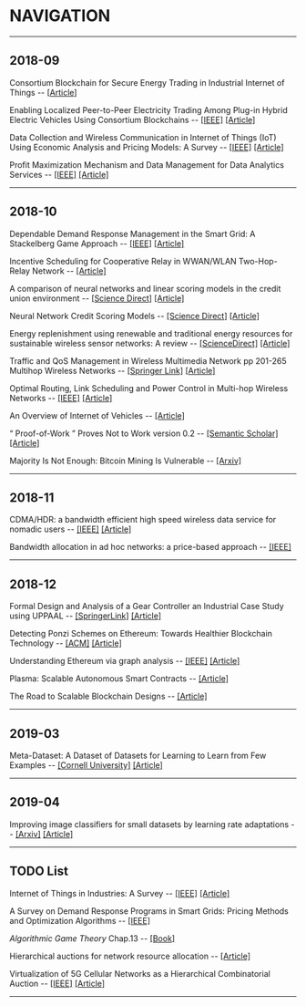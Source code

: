 # NAVIGATION

---
## 2018-09

Consortium Blockchain for Secure Energy Trading in Industrial Internet of Things -- [[Article](http://folk.uio.no/yanzhang/IEEETIIBlockchain2018.pdf)]

Enabling Localized Peer-to-Peer Electricity Trading Among Plug-in Hybrid Electric Vehicles Using Consortium Blockchains -- [[IEEE]](https://ieeexplore.ieee.org/abstract/document/7935397/) [[Article]](http://folk.uio.no/yanzhang/IEEETII2017Blockchain.pdf)

Data Collection and Wireless Communication in Internet of Things (IoT) Using Economic Analysis and Pricing Models: A Survey -- [[IEEE]](https://ieeexplore.ieee.org/abstract/document/7496795/) [[Article]](https://arxiv.org/pdf/1608.03475.pdf)

Profit Maximization Mechanism and Data Management for Data Analytics Services -- [[IEEE]](https://ieeexplore.ieee.org/abstract/document/8326475/) [[Article]](https://ieeexplore.ieee.org/stamp/stamp.jsp?tp=&arnumber=8326475)



---


## 2018-10

Dependable Demand Response Management in the Smart Grid: A Stackelberg Game Approach -- [[IEEE]](https://ieeexplore.ieee.org/abstract/document/6464552/) [[Article]](https://folk.uio.no/yanzhang/IEEETSGMar2013.pdf)

Incentive Scheduling for Cooperative Relay in WWAN/WLAN Two-Hop-Relay Network -- [[Article]](http://wmnlab.ee.ntu.edu.tw/lab/publication/Conference/[C]2005_WCNC%2005.Incentive%20Scheduling%20for%20Cooperative%20Relay%20in%20WWAN&WLAN%20Two-Hop-Relay%20Network.pdf)

A comparison of neural networks and linear scoring models in the credit union environment -- [[Science Direct]](https://www.sciencedirect.com/science/article/pii/0377221795002464) [[Article]](https://www.researchgate.net/profile/George_Overstreet/publication/223603370_A_comparison_of_neural_network_and_linear_scoring_models_in_credit_union_environment/links/5a956bb745851535bcdc8bd0/A-comparison-of-neural-network-and-linear-scoring-models-in-credit-union-environment.pdf)

Neural Network Credit Scoring Models -- [[Science Direct]](https://www.sciencedirect.com/science/article/pii/S095741741101342X) [[Article]](https://www.researchgate.net/profile/David_West6/publication/223425357_Neural_Network_Credit_Scoring_Models/links/5ae9c71c45851588dd826629/Neural-Network-Credit-Scoring-Models.pdf)

Energy replenishment using renewable and traditional energy resources for sustainable wireless sensor networks: A review -- [[ScienceDirect]](https://www.sciencedirect.com/science/article/pii/S1364032115001094) [[Article]](https://ac.els-cdn.com/S1364032115001094/1-s2.0-S1364032115001094-main.pdf?_tid=1d217019-02fd-4f93-bc06-7708f0947d2e&acdnat=1539251686_4a0cd9c14089d675de51ebbb53b4e9cf)

Traffic and QoS Management in Wireless Multimedia Network pp 201-265 Multihop Wireless Networks -- [[Springer Link]](https://link.springer.com/chapter/10.1007%2F978-0-387-85573-8_5) [[Article]](https://s3.amazonaws.com/academia.edu.documents/40292284/Multihop_Wireless_Networks20151123-4913-18yxdl0.pdf?AWSAccessKeyId=AKIAIWOWYYGZ2Y53UL3A&Expires=1539485598&Signature=IC7oRlKYpx4QTYBmfrS8dRbdcGg%3D&response-content-disposition=inline%3B%20filename%3DMultihop_Wireless_Networks.pdf)

Optimal Routing, Link Scheduling and Power Control in Multi-hop Wireless Networks -- [[IEEE]](https://ieeexplore.ieee.org/abstract/document/1208720/) [[Article]](https://pdfs.semanticscholar.org/e80f/2f813ca707926dbc1955b741747b0dbf88f3.pdf)

An Overview of Internet of Vehicles -- [[Article]](https://www.researchgate.net/profile/Shangguang_Wang/publication/273394866_An_Overview_of_Internet_of_Vehicles/links/55d6926908ae9d65948be3c8/An-Overview-of-Internet-of-Vehicles.pdf)

“ Proof-of-Work ” Proves Not to Work version 0.2 -- [[Semantic Scholar]](https://www.semanticscholar.org/paper/%E2%80%9C-Proof-of-Work-%E2%80%9D-Proves-Not-to-Work-version-0-.-2-Laurie-Clayton/7a58abc92dbe41c9e5b3c7b0a358ab9096880f25) [[Article]](https://pdfs.semanticscholar.org/e1d0/013c6f12c8f7414110babd8d3f952cbc0305.pdf?_ga=2.170908839.607070950.1539830458-435134776.1539830458)

Majority Is Not Enough: Bitcoin Mining Is Vulnerable -- [[Arxiv]](https://arxiv.org/pdf/1311.0243.pdf%7C)



---

## 2018-11

CDMA/HDR: a bandwidth efficient high speed wireless data service for nomadic users -- [[IEEE]](https://ieeexplore.ieee.org/abstract/document/852034) [[Article]](http://cs-www.cs.yale.edu/homes/yry/readings/wireless/wireless_readings/hdr_qualcomm.pdf)

Bandwidth allocation in ad hoc networks: a price-based approach -- [[IEEE]](https://ieeexplore.ieee.org/abstract/document/1208917)



---

## 2018-12

Formal Design and Analysis of a Gear Controller an Industrial Case Study using UPPAAL -- [[SpringerLink]](https://link.springer.com/chapter/10.1007/BFb0054178) [[Article]](https://link.springer.com/content/pdf/10.1007/BFb0054178.pdf)

Detecting Ponzi Schemes on Ethereum: Towards Healthier Blockchain Technology -- [[ACM]](https://dl.acm.org/citation.cfm?id=3186046) [[Article]](https://www.researchgate.net/profile/Weili_Chen4/publication/324509423_Detecting_Ponzi_Schemes_on_Ethereum_Towards_Healthier_Blockchain_Technology/links/5b0a2183a6fdcc8c2532581e/Detecting-Ponzi-Schemes-on-Ethereum-Towards-Healthier-Blockchain-Technology.pdf) 

Understanding Ethereum via graph analysis -- [[IEEE]](https://ieeexplore.ieee.org/document/8486401) [[Article]](https://ieeexplore.ieee.org/stamp/stamp.jsp?tp=&arnumber=8486401)

Plasma: Scalable Autonomous Smart Contracts -- [[Article]](https://plasma.io/plasma.pdf)

The Road to Scalable Blockchain Designs -- [[Article]](https://sheharbano.com/assets/publications/usenix_login_2017.pdf)



---

## 2019-03

Meta-Dataset: A Dataset of Datasets for Learning to Learn from Few Examples -- [[Cornell University]](https://arxiv.org/abs/1903.03096) [[Article]](https://arxiv.org/pdf/1903.03096.pdf) 



---

## 2019-04

Improving image classifiers for small datasets by learning rate adaptations -- [[Arxiv]](https://arxiv.org/abs/1903.10726)  [[Article]](https://arxiv.org/pdf/1903.10726)



---

## TODO List

Internet of Things in Industries: A Survey -- [[IEEE]](https://ieeexplore.ieee.org/document/6714496) [[Article]](https://ieeexplore.ieee.org/stamp/stamp.jsp?tp=&arnumber=6714496&tag=1)

A Survey on Demand Response Programs in Smart Grids: Pricing Methods and Optimization Algorithms -- [[IEEE]](https://ieeexplore.ieee.org/document/6861959/)

*Algorithmic Game Theory* Chap.13 -- [[Book]](https://books.google.com.hk/books?hl=en&lr=&id=YCu2alSw0w8C&oi=fnd&pg=PR5&dq=algorithmic+game+theory&ots=aNANyRplCa&sig=EdVKqOuG7HarnhDz81j4QQUqDr8&redir_esc=y#v=onepage&q=algorithmic%20game%20theory&f=false)

Hierarchical auctions for network resource allocation -- [[Article]](https://www.ocf.berkeley.edu/~twy/docs/TaJa11gamenets.pdf)

Virtualization of 5G Cellular Networks as a Hierarchical Combinatorial Auction -- [[IEEE]](https://ieeexplore.ieee.org/abstract/document/7348713) [[Article]](https://arxiv.org/pdf/1511.08256)



---






